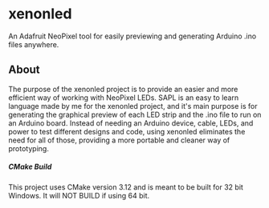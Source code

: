 # xenonled
An Adafruit NeoPixel tool for easily previewing and generating Arduino .ino files anywhere.
## About
The purpose of the xenonled project is to provide an easier and more efficient way of working with NeoPixel LEDs. SAPL is an easy to learn language made by me for the xenonled project, and it's main purpose is for generating the graphical preview of each LED strip and the .ino file to run on an Arduino board. Instead of needing an Arduino device, cable, LEDs, and power to test different designs and code, using xenonled eliminates the need for all of those, providing a more portable and cleaner way of prototyping.
##### CMake Build
This project uses CMake version 3.12 and is meant to be built for 32 bit Windows. It will NOT BUILD if using 64 bit.
